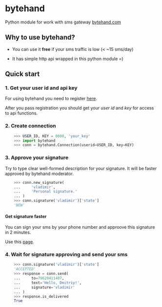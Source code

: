 bytehand
========

Python module for work with sms gateway [bytehand.com](https://www.bytehand.com)

## Why to use bytehand?

* You can use it **free** if your sms traffic is low (< ~15 sms/day)

* It has simple http api wrapped in this python module =)

## Quick start

### 1. Get your user id and api key

For using bytehand you need to register [here](https://www.bytehand.com/registration).

After you pass registration you should get your *user id* and *key*
for access to api functions.

### 2. Create connection

```python
    >>> USER_ID, KEY = 0000, 'your_key'
    >>> import bytehand
    >>> conn = bytehand.Connection(userid=USER_ID, key=KEY)
```
### 3. Approve your signature

Try to type clear well-formed description for your signature.
It will be faster approved by bytehand moderator.
```python
    >>> conn.new_signature(
    ...     'vladimir',
    ...     'Personal signature.'
    ... )
    >>> conn.signature('vladimir')['state']
    'NEW'
```
#### Get signature faster

You can sign your sms by your phone number and approove this signature
in 2 minutes.

Use this [page](https://www.bytehand.com/secure/add_signature).

### 4. Wait for signature approving and send your sms
```python
    >>> conn.signature('vladimir')['state']
    'ACCEPTED'
    >>> response = conn.send(
    ...     to=79629411407,
    ...     text='Hello, Dmitriy!',
    ...     signature='vladimir'
    ... )
    >>> response.is_delivered
    True
```
